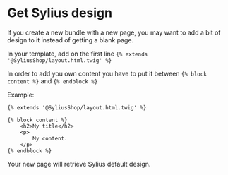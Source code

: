 # Get Sylius design

If you create a new bundle with a new page, you may want to add a bit of design to it instead of getting a blank page.

In your template, add on the first line `{% extends '@SyliusShop/layout.html.twig' %}`

In order to add you own content you have to put it between `{% block content %}` and `{% endblock %}`

Example:

```
{% extends '@SyliusShop/layout.html.twig' %}

{% block content %}
    <h2>My title</h2>
    <p>
        My content.
    </p>
{% endblock %}
```

Your new page will retrieve Sylius default design.